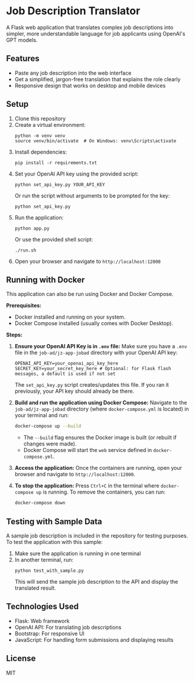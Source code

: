 # Job Description Translator

A Flask web application that translates complex job descriptions into simpler, more understandable language for job applicants using OpenAI's GPT models.

## Features

- Paste any job description into the web interface
- Get a simplified, jargon-free translation that explains the role clearly
- Responsive design that works on desktop and mobile devices

## Setup

1. Clone this repository
2. Create a virtual environment:
   ```
   python -m venv venv
   source venv/bin/activate  # On Windows: venv\Scripts\activate
   ```
3. Install dependencies:
   ```
   pip install -r requirements.txt
   ```
4. Set your OpenAI API key using the provided script:
   ```
   python set_api_key.py YOUR_API_KEY
   ```
   Or run the script without arguments to be prompted for the key:
   ```
   python set_api_key.py
   ```
5. Run the application:
   ```
   python app.py
   ```
   Or use the provided shell script:
   ```
   ./run.sh
   ```
6. Open your browser and navigate to `http://localhost:12000`

## Running with Docker

This application can also be run using Docker and Docker Compose.

**Prerequisites:**
- Docker installed and running on your system.
- Docker Compose installed (usually comes with Docker Desktop).

**Steps:**

1.  **Ensure your OpenAI API Key is in `.env` file:**
    Make sure you have a `.env` file in the `job-ad/jz-app-jobad` directory with your OpenAI API key:
    ```
    OPENAI_API_KEY=your_openai_api_key_here
    SECRET_KEY=your_secret_key_here # Optional: for Flask flash messages, a default is used if not set
    ```
    The `set_api_key.py` script creates/updates this file. If you ran it previously, your API key should already be there.

2.  **Build and run the application using Docker Compose:**
    Navigate to the `job-ad/jz-app-jobad` directory (where `docker-compose.yml` is located) in your terminal and run:
    ```bash
    docker-compose up --build
    ```
    - The `--build` flag ensures the Docker image is built (or rebuilt if changes were made).
    - Docker Compose will start the `web` service defined in `docker-compose.yml`.

3.  **Access the application:**
    Once the containers are running, open your browser and navigate to `http://localhost:12000`.

4.  **To stop the application:**
    Press `Ctrl+C` in the terminal where `docker-compose up` is running. To remove the containers, you can run:
    ```bash
    docker-compose down
    ```

## Testing with Sample Data

A sample job description is included in the repository for testing purposes. To test the application with this sample:

1. Make sure the application is running in one terminal
2. In another terminal, run:
   ```
   python test_with_sample.py
   ```
   This will send the sample job description to the API and display the translated result.

## Technologies Used

- Flask: Web framework
- OpenAI API: For translating job descriptions
- Bootstrap: For responsive UI
- JavaScript: For handling form submissions and displaying results

## License

MIT
